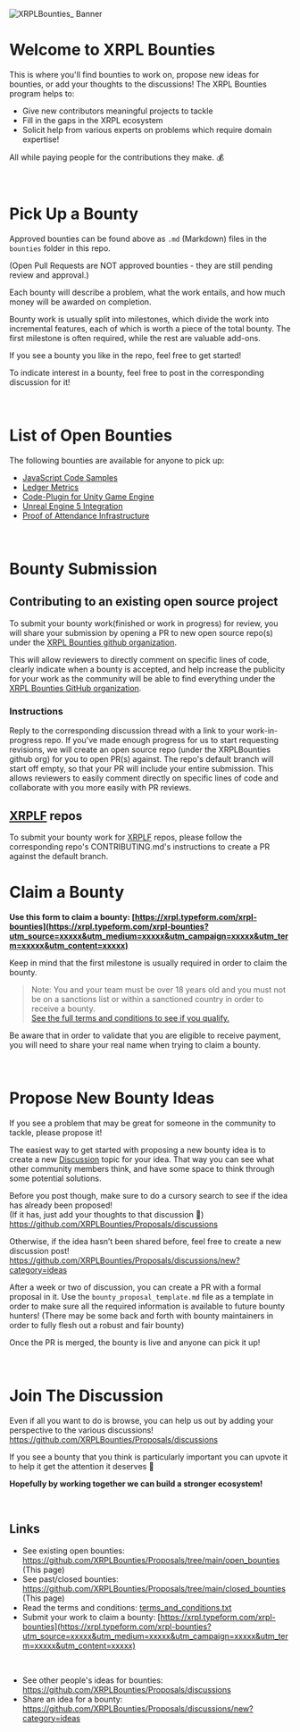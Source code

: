 ![XRPLBounties_ Banner](https://user-images.githubusercontent.com/81505/187058580-15bde16a-18b8-47b4-940f-80401564a99c.png)

# Welcome to XRPL Bounties

This is where you'll find bounties to work on, propose new ideas for bounties, or add your thoughts to the discussions!
The XRPL Bounties program helps to:

- Give new contributors meaningful projects to tackle
- Fill in the gaps in the XRPL ecosystem
- Solicit help from various experts on problems which require domain expertise!

All while paying people for the contributions they make. 💰

<br>

# Pick Up a Bounty

Approved bounties can be found above as `.md` (Markdown) files in the `bounties` folder in this repo.

(Open Pull Requests are NOT approved bounties - they are still pending review and approval.)

Each bounty will describe a problem, what the work entails, and how much money will be awarded on completion.

Bounty work is usually split into milestones, which divide the work into incremental features, each of which is worth a piece of the total bounty. The first milestone is often required, while the rest are valuable add-ons.

If you see a bounty you like in the repo, feel free to get started!

To indicate interest in a bounty, feel free to post in the corresponding discussion for it!

<br>

# List of Open Bounties

The following bounties are available for anyone to pick up:

- [JavaScript Code Samples](https://github.com/XRPLBounties/Proposals/blob/main/open_bounties/0031%20JavaScript%20Code%20Samples.md)
- [Ledger Metrics](https://github.com/XRPLBounties/Proposals/blob/main/open_bounties/0018%20Ledger%20Metrics.md)
- [Code-Plugin for Unity Game Engine](https://github.com/XRPLBounties/Proposals/blob/main/open_bounties/0015%20Code-Plugin%20for%20Unity%20Game%20Engine.md)
- [Unreal Engine 5 Integration](https://github.com/XRPLBounties/Proposals/blob/main/open_bounties/0014%20Unreal%20Engine%205%20Integration.md)
- [Proof of Attendance Infrastructure](https://github.com/XRPLBounties/Proposals/blob/main/open_bounties/0019%20Proof%20of%20Attendance%20Infrastructure.md)

<br>

# Bounty Submission

## Contributing to an existing open source project

To submit your bounty work(finished or work in progress) for review, you will share your submission by opening a PR to new open source repo(s) under the [XRPL Bounties github organization](https://github.com/XRPLBounties).

This will allow reviewers to directly comment on specific lines of code, clearly indicate when a bounty is accepted, and help increase the publicity for your work as the community will be able to find everything under the [XRPL Bounties GitHub organization](https://github.com/XRPLBounties).

### Instructions
Reply to the corresponding discussion thread with a link to your work-in-progress repo. If you've made enough progress for us to start requesting revisions, we will create an open source repo (under the XRPLBounties github org) for you to open PR(s) against.
The repo's default branch will start off empty, so that your PR will include your entire submission. This allows reviewers to easily comment directly on specific lines of code and collaborate with you more easily with PR reviews.
<br>

## [XRPLF](https://github.com/XRPLF) repos
To submit your bounty work for [XRPLF](https://github.com/XRPLF) repos, please follow the corresponding repo's CONTRIBUTING.md's instructions to create a PR against the default branch. 




# Claim a Bounty

**Use this form to claim a bounty: [https://xrpl.typeform.com/xrpl-bounties](https://xrpl.typeform.com/xrpl-bounties?utm_source=xxxxx&utm_medium=xxxxx&utm_campaign=xxxxx&utm_term=xxxxx&utm_content=xxxxx)**

Keep in mind that the first milestone is usually required in order to claim the bounty.

> Note: You and your team must be over 18 years old and you must not be on a sanctions list or within a sanctioned country in order to receive a bounty. <br>[See the full terms and conditions to see if you qualify.](terms_and_conditions.txt)

Be aware that in order to validate that you are eligible to receive payment, you will need to share your real name when trying to claim a bounty.

<br>



# Propose New Bounty Ideas

If you see a problem that may be great for someone in the community to tackle, please propose it!

The easiest way to get started with proposing a new bounty idea is to create a new [Discussion](https://github.com/XRPLBounties/Proposals/discussions) topic for your idea. That way you can see what other community members think, and have some space to think through some potential solutions.

Before you post though, make sure to do a cursory search to see if the idea has already been proposed! <br>
(If it has, just add your thoughts to that discussion 🙂) <br>
https://github.com/XRPLBounties/Proposals/discussions

Otherwise, if the idea hasn’t been shared before, feel free to create a new discussion post! <br> https://github.com/XRPLBounties/Proposals/discussions/new?category=ideas

After a week or two of discussion, you can create a PR with a formal proposal in it. Use the `bounty_proposal_template.md` file as a template in order to make sure all the required information is available to future bounty hunters! (There may be some back and forth with bounty maintainers in order to fully flesh out a robust and fair bounty)

Once the PR is merged, the bounty is live and anyone can pick it up!

<br>

# Join The Discussion

Even if all you want to do is browse, you can help us out by adding your perspective to the various discussions!
https://github.com/XRPLBounties/Proposals/discussions

If you see a bounty that you think is particularly important you can upvote it to help it get the attention it deserves 🙂

**Hopefully by working together we can build a stronger ecosystem!**

<br>

## Links

- See existing open bounties: https://github.com/XRPLBounties/Proposals/tree/main/open_bounties (This page)
- See past/closed bounties: https://github.com/XRPLBounties/Proposals/tree/main/closed_bounties (This page)
- Read the terms and conditions: [terms_and_conditions.txt](terms_and_conditions.txt)
- Submit your work to claim a bounty: [https://xrpl.typeform.com/xrpl-bounties](https://xrpl.typeform.com/xrpl-bounties?utm_source=xxxxx&utm_medium=xxxxx&utm_campaign=xxxxx&utm_term=xxxxx&utm_content=xxxxx)

<br>

- See other people's ideas for bounties: https://github.com/XRPLBounties/Proposals/discussions
- Share an idea for a bounty: https://github.com/XRPLBounties/Proposals/discussions/new?category=ideas
